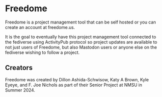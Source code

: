 # Freedome
Freedome is a project management tool that can be self hosted or you can create 
an account at freedome.us. 

It is the goal to eventually have this project management tool connected to the 
fediverse using ActivityPub protocol so project updates are available to not just 
users of Freedome, but also Mastodon users or anyone else on the fediverse wishing 
to follow a project. 

## Creators
Freedome was created by  Dillon Ashida-Schwisow, Katy A Brown, Kyle Eyeye, and 
F. Joe Nichols as part of their Senior Project at NMSU in Summer 2024.
